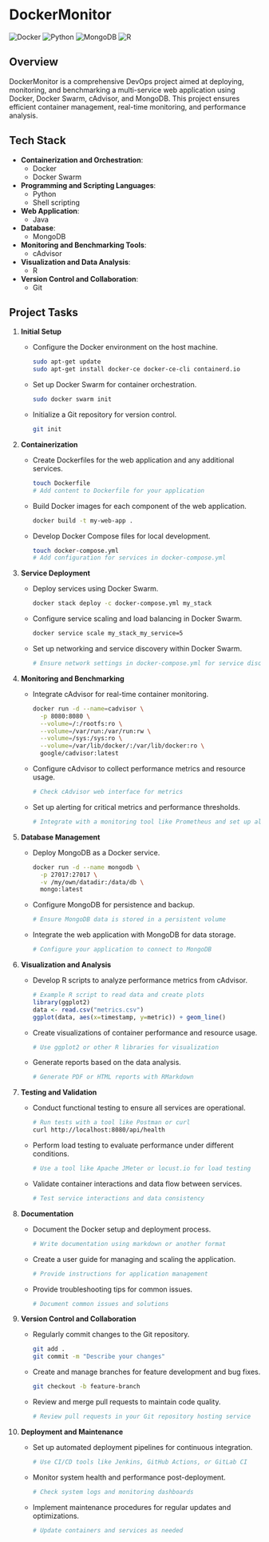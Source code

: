 # DockerMonitor

![Docker](https://img.shields.io/badge/Docker-2496ED?style=for-the-badge&logo=docker&logoColor=white)
![Python](https://img.shields.io/badge/Python-3776AB?style=for-the-badge&logo=python&logoColor=white)
![MongoDB](https://img.shields.io/badge/MongoDB-47A248?style=for-the-badge&logo=mongodb&logoColor=white)
![R](https://img.shields.io/badge/R-276DC3?style=for-the-badge&logo=r&logoColor=white)

## Overview
DockerMonitor is a comprehensive DevOps project aimed at deploying, monitoring, and benchmarking a multi-service web application using Docker, Docker Swarm, cAdvisor, and MongoDB. This project ensures efficient container management, real-time monitoring, and performance analysis.

## Tech Stack
- **Containerization and Orchestration**:
  - Docker
  - Docker Swarm
- **Programming and Scripting Languages**:
  - Python
  - Shell scripting
- **Web Application**:
  - Java
- **Database**:
  - MongoDB
- **Monitoring and Benchmarking Tools**:
  - cAdvisor
- **Visualization and Data Analysis**:
  - R
- **Version Control and Collaboration**:
  - Git

## Project Tasks

1. **Initial Setup**
   - Configure the Docker environment on the host machine.
     ```bash
     sudo apt-get update
     sudo apt-get install docker-ce docker-ce-cli containerd.io
     ```
   - Set up Docker Swarm for container orchestration.
     ```bash
     sudo docker swarm init
     ```
   - Initialize a Git repository for version control.
     ```bash
     git init
     ```

2. **Containerization**
   - Create Dockerfiles for the web application and any additional services.
     ```bash
     touch Dockerfile
     # Add content to Dockerfile for your application
     ```
   - Build Docker images for each component of the web application.
     ```bash
     docker build -t my-web-app .
     ```
   - Develop Docker Compose files for local development.
     ```bash
     touch docker-compose.yml
     # Add configuration for services in docker-compose.yml
     ```

3. **Service Deployment**
   - Deploy services using Docker Swarm.
     ```bash
     docker stack deploy -c docker-compose.yml my_stack
     ```
   - Configure service scaling and load balancing in Docker Swarm.
     ```bash
     docker service scale my_stack_my_service=5
     ```
   - Set up networking and service discovery within Docker Swarm.
     ```bash
     # Ensure network settings in docker-compose.yml for service discovery
     ```

4. **Monitoring and Benchmarking**
   - Integrate cAdvisor for real-time container monitoring.
     ```bash
     docker run -d --name=cadvisor \
       -p 8080:8080 \
       --volume=/:/rootfs:ro \
       --volume=/var/run:/var/run:rw \
       --volume=/sys:/sys:ro \
       --volume=/var/lib/docker/:/var/lib/docker:ro \
       google/cadvisor:latest
     ```
   - Configure cAdvisor to collect performance metrics and resource usage.
     ```bash
     # Check cAdvisor web interface for metrics
     ```
   - Set up alerting for critical metrics and performance thresholds.
     ```bash
     # Integrate with a monitoring tool like Prometheus and set up alert rules
     ```

5. **Database Management**
   - Deploy MongoDB as a Docker service.
     ```bash
     docker run -d --name mongodb \
       -p 27017:27017 \
       -v /my/own/datadir:/data/db \
       mongo:latest
     ```
   - Configure MongoDB for persistence and backup.
     ```bash
     # Ensure MongoDB data is stored in a persistent volume
     ```
   - Integrate the web application with MongoDB for data storage.
     ```bash
     # Configure your application to connect to MongoDB
     ```

6. **Visualization and Analysis**
   - Develop R scripts to analyze performance metrics from cAdvisor.
     ```r
     # Example R script to read data and create plots
     library(ggplot2)
     data <- read.csv("metrics.csv")
     ggplot(data, aes(x=timestamp, y=metric)) + geom_line()
     ```
   - Create visualizations of container performance and resource usage.
     ```r
     # Use ggplot2 or other R libraries for visualization
     ```
   - Generate reports based on the data analysis.
     ```r
     # Generate PDF or HTML reports with RMarkdown
     ```

7. **Testing and Validation**
   - Conduct functional testing to ensure all services are operational.
     ```bash
     # Run tests with a tool like Postman or curl
     curl http://localhost:8080/api/health
     ```
   - Perform load testing to evaluate performance under different conditions.
     ```bash
     # Use a tool like Apache JMeter or locust.io for load testing
     ```
   - Validate container interactions and data flow between services.
     ```bash
     # Test service interactions and data consistency
     ```

8. **Documentation**
   - Document the Docker setup and deployment process.
     ```bash
     # Write documentation using markdown or another format
     ```
   - Create a user guide for managing and scaling the application.
     ```bash
     # Provide instructions for application management
     ```
   - Provide troubleshooting tips for common issues.
     ```bash
     # Document common issues and solutions
     ```

9. **Version Control and Collaboration**
   - Regularly commit changes to the Git repository.
     ```bash
     git add .
     git commit -m "Describe your changes"
     ```
   - Create and manage branches for feature development and bug fixes.
     ```bash
     git checkout -b feature-branch
     ```
   - Review and merge pull requests to maintain code quality.
     ```bash
     # Review pull requests in your Git repository hosting service
     ```

10. **Deployment and Maintenance**
    - Set up automated deployment pipelines for continuous integration.
      ```bash
      # Use CI/CD tools like Jenkins, GitHub Actions, or GitLab CI
      ```
    - Monitor system health and performance post-deployment.
      ```bash
      # Check system logs and monitoring dashboards
      ```
    - Implement maintenance procedures for regular updates and optimizations.
      ```bash
      # Update containers and services as needed
      ```

